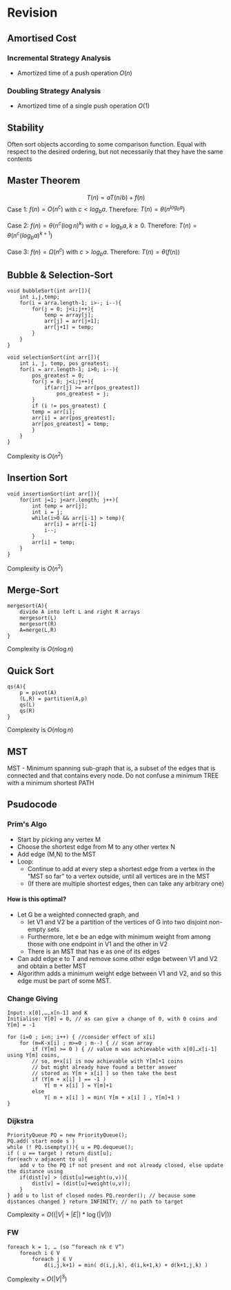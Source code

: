 # Revision

## Amortised Cost
### Incremental Strategy Analysis 
- Amortized time of a push operation $O(n)$
### Doubling Strategy Analysis
- Amortized time of a single push operation $O(1)$

## Stability
Often sort objects according to some comparison function. Equal with respect to the desired ordering, but not necessarily that they have the same contents
## Master Theorem
$$T(n) = aT(n/b)+f(n)$$
Case 1: $f(n)=O(n^c)$ with $c<log_ba$. Therefore: $T(n) = \theta(n^{log_ba})$ 

Case 2: $f(n)=\theta(n^c(\log n)^k)$ with $c=log_ba, k\ge0$. Therefore: $T(n) = \theta(n^c(log_ba)^{k+1})$ 

Case 3: $f(n)=\Omega(n^c)$ with $c>log_ba$. Therefore: $T(n) = \theta(f(n))$ 

## Bubble & Selection-Sort
```
void bubbleSort(int arr[]){
	int i,j,temp;
	for(i = arra.length-1; i>-; i--){
		for(j = 0; j<i;j++){
			temp = array[j];
			arr[j] = arr[j+1];
			arr[j+1] = temp;
		}
	}
}
```
```
void selectionSort(int arr[]){
	int i, j, temp, pos_greatest;
	for(i = arr.length-1; i>0; i--){
		pos_greatest = 0;
		for(j = 0; j<i;j++){
			if(arr[j] >= arr[pos_greatest])
				pos_greatest = j;
		}
		if (i != pos_greatest) {
		temp = arr[i];
		arr[i] = arr[pos_greatest];
		arr[pos_greatest] = temp;
		}
	}
}
```
Complexity is $O(n^2)$
## Insertion Sort
```
void insertionSort(int arr[]){
	for(int j=1; j<arr.length; j++){
		int temp = arr[j];
		int i = j;
		while(i>0 && arr[i-1] > temp){
			arr[i] = arr[i-1]
			i--;
		}
		arr[i] = temp;
	}
}
```
Complexity is $O(n^2)$

## Merge-Sort
```
mergesort(A){
	divide A into left L and right R arrays
	mergesort(L)
	mergesort(R)
	A=merge(L,R)
}
```
Complexity is $O(n\log n)$
## Quick Sort
```
qs(A){
	p = pivot(A)
	(L,R) = partition(A,p)
	qs(L)
	qs(R)
}
```
Complexity is $O(n\log n)$

## MST
MST - Minimum spanning sub-graph that is, a subset of the edges that is connected and that contains every node. Do not confuse a minimum TREE with a minimum shortest PATH

## Psudocode
### Prim's Algo
- Start by picking any vertex M 
- Choose the shortest edge from M to any other vertex N 
- Add edge (M,N) to the MST 
- Loop: 
	- Continue to add at every step a shortest edge from a vertex in the “MST so far” to a vertex outside, until all vertices are in the MST 
	- (If there are multiple shortest edges, then can take any arbitrary one)
#### How is this optimal?
- Let G be a weighted connected graph, and 
	- let V1 and V2 be a partition of the vertices of G into two disjoint non-empty sets
	- Furthermore, let e be an edge with minimum weight from among those with one endpoint in V1 and the other in V2
	- There is an MST that has e as one of its edges
- Can add edge e to T and remove some other edge between V1 and V2 and obtain a better MST
- Algorithm adds a minimum weight edge between V1 and V2, and so this edge must be part of some MST.

### Change Giving
```
Input: x[0],…,x[n-1] and K 
Initialise: Y[0] = 0, // as can give a change of 0, with 0 coins and Y[m] = -1 

for (i=0 ; i<n; i++) { //consider effect of x[i]
	for (m=K-x[i] ; m>=0 ; m--) { // scan array
		if (Y[m] >= 0 ) { // value m was achievable with x[0]…x[i-1] using Y[m] coins, 
		// so, m+x[i] is now achievable with Y[m]+1 coins 
		// but might already have found a better answer 
		// stored as Y[m + x[i] ] so then take the best 
		if (Y[m + x[i] ] == -1 ) 
			Y[ m + x[i] ] = Y[m]+1 
		else 
			Y[ m + x[i] ] = min( Y[m + x[i] ] , Y[m]+1 )
}
```
### Dijkstra
```
PriorityQueue PQ = new PriorityQueue(); 
PQ.add( start node s ) 
while (! PQ.isempty()){ u = PQ.dequeue(); 
if ( u == target ) return dist[u]; 
for(each v adjacent to u){ 
	add v to the PQ if not present and not already closed, else update the distance using 
	if(dist[v] > (dist[u]+weight(u,v)){ 
		dist[v] = (dist[u]+weight(u,v)); 
	} 
} add u to list of closed nodes PQ.reorder(); // because some distances changed } return INFINITY; // no path to target
```
Complexity = $O((|V|+|E|)* \log (|V|))$
### FW
```
foreach k = 1, … (so “foreach nk ∈ V”) 
	foreach i ∈ V 
		foreach j ∈ V 
			d(i,j,k+1) = min( d(i,j,k), d(i,k+1,k) + d(k+1,j,k) )
```
Complexity = $O(|V|^3)$ 